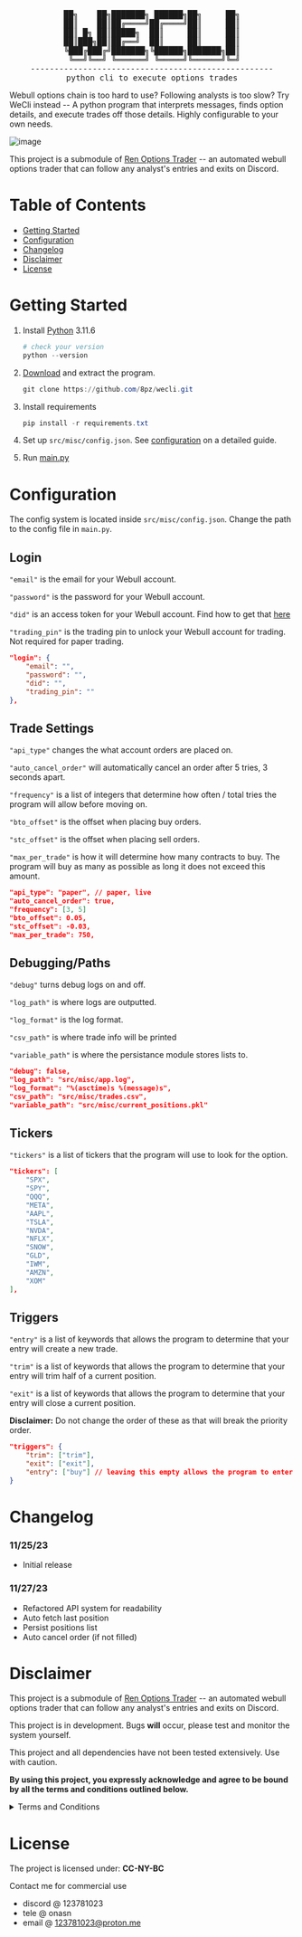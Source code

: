 <div align="center">
<pre>
██╗    ██╗███████╗ ██████╗██╗     ██╗
██║    ██║██╔════╝██╔════╝██║     ██║
██║ █╗ ██║█████╗  ██║     ██║     ██║
██║███╗██║██╔══╝  ██║     ██║     ██║
╚███╔███╔╝███████╗╚██████╗███████╗██║
 ╚══╝╚══╝ ╚══════╝ ╚═════╝╚══════╝╚═╝
---------------------------------------------------
python cli to execute options trades
</pre>
</div>

Webull options chain is too hard to use? Following analysts is too slow? Try WeCli instead -- A python program that interprets messages, finds option details, and execute trades off those details. Highly configurable to your own needs.

![image](https://github.com/8pz/wecli/assets/70970973/afc862d3-6d9e-447c-8ac5-ca82122a697b)


This project is a submodule of [Ren Options Trader](https://github.com/8pz/ren-options-trader/) -- an automated webull options trader that can follow any analyst's entries and exits on Discord.

# Table of Contents

- [Getting Started](https://github.com/8pz/wecli#configuration)
- [Configuration](https://github.com/8pz/wecli#configuration)
- [Changelog](https://github.com/8pz/wecli#changelog)
- [Disclaimer](https://github.com/8pz/wecli#disclaimer)
- [License](https://github.com/8pz/wecli#license)
<!-- - [Wiki](https://github.com/8pz/wecli/wiki) -->

# Getting Started

1. Install [Python](https://www.python.org/downloads/release/python-3116/) 3.11.6

   ```powershell
   # check your version
   python --version
   ```

2. [Download](https://github.com/8pz/wecli/archive/refs/heads/main.zip) and extract the program.

   ```powershell
   git clone https://github.com/8pz/wecli.git
   ```

3. Install requirements

   ```powershell
   pip install -r requirements.txt 
   ```

4. Set up ```src/misc/config.json```. See [configuration](https://github.com/8pz/options-alert-trader/wiki/Configuration) on a detailed guide.

5. Run [main.py](https://github.com/8pz/wecli/blob/main/src/main.py)

# Configuration

The config system is located inside `src/misc/config.json`. Change the path to the config file in `main.py`.

## Login

```"email"``` is the email for your Webull account.

```"password"``` is the password for your Webull account.

```"did"``` is an access token for your Webull account. Find how to get that [here](https://github.com/8pz/wecli/wiki/Guides#how-to-get-your-did)

```"trading_pin"``` is the trading pin to unlock your Webull account for trading. Not required for paper trading.

```json
"login": {
    "email": "",
    "password": "",
    "did": "",
    "trading_pin": ""
},
```

## Trade Settings

`"api_type"` changes the what account orders are placed on.

`"auto_cancel_order"` will automatically cancel an order after 5 tries, 3 seconds apart.

`"frequency"` is a list of integers that determine how often / total tries the program will allow before moving on.

`"bto_offset"` is the offset when placing buy orders.

`"stc_offset"` is the offset when placing sell orders.

`"max_per_trade"` is how it will determine how many contracts to buy. The program will buy as many as possible as long it does not exceed this amount.


```json
"api_type": "paper", // paper, live
"auto_cancel_order": true,
"frequency": [3, 5]
"bto_offset": 0.05,
"stc_offset": -0.03,
"max_per_trade": 750,
```

## Debugging/Paths

`"debug"` turns debug logs on and off.

`"log_path"` is where logs are outputted.

`"log_format"` is the log format.

`"csv_path"` is where trade info will be printed

`"variable_path"` is where the persistance module stores lists to.

```json
"debug": false,
"log_path": "src/misc/app.log",
"log_format": "%(asctime)s %(message)s",
"csv_path": "src/misc/trades.csv",
"variable_path": "src/misc/current_positions.pkl"
```

## Tickers

```"tickers"``` is a list of tickers that the program will use to look for the option.

```json
"tickers": [
    "SPX",
    "SPY",
    "QQQ",
    "META",
    "AAPL",
    "TSLA",
    "NVDA",
    "NFLX",
    "SNOW",
    "GLD",
    "IWM",
    "AMZN",
    "XOM"
],
```

## Triggers

```"entry"``` is a list of keywords that allows the program to determine that your entry will create a new trade.

```"trim"``` is a list of keywords that allows the program to determine that your entry will trim half of a current position.

```"exit"``` is a list of keywords that allows the program to determine that your entry will close a current position.

**Disclaimer:** Do not change the order of these as that will break the priority order.

```json
"triggers": {
    "trim": ["trim"],
    "exit": ["exit"],
    "entry": ["buy"] // leaving this empty allows the program to enter trades without a keyword. Lowest priority so it will trim/exit if those criteria are met first
}
```

# Changelog

### 11/25/23

- Initial release

### 11/27/23

- Refactored API system for readability
- Auto fetch last position
- Persist positions list
- Auto cancel order (if not filled)

# Disclaimer

This project is a submodule of [Ren Options Trader](https://github.com/8pz/ren-options-trader/) -- an automated webull options trader that can follow any analyst's entries and exits on Discord.

This project is in development. Bugs **will** occur, please test and monitor the system yourself.

This project and all dependencies have not been tested extensively. Use with caution.

**By using this project, you expressly acknowledge and agree to be bound by all the terms and conditions outlined below.**

<details>
<summary>Terms and Conditions</summary>

<br>

1. Not Investment Advice:
   This project and the alerts it tracks do not provide financial or investment advice. Users are solely responsible for their trading decisions, and should not rely on this program for investment guidance.

2. No Guarantees:
   Trading involves risks, and there are no guarantees of success. Past performance is not indicative of future results. Users should be aware of the inherent risks associated with trading.

3. Not Responsible for Losses:
   The creators and contributors of this project are not liable for any financial losses incurred by users due to their trading activities. Users use the program at their own risk.

4. Use at Your Own Risk:
   Users are encouraged to use this project at their own risk and with caution. It is recommended to seek professional financial advice before making any investment decisions.

5. No Endorsement of Alerts:
   This project does not endorse or validate the alerts it tracks. It is a tool for tracking and automation purposes only.

6. Disclaimer of Accuracy:
   The information provided by this project may not always be accurate or up-to-date. Users should verify and cross-check the information independently.

7. No Legal or Regulatory Compliance:
   This project does not offer legal or regulatory compliance services. Users are responsible for complying with all applicable laws and regulations.

</details>

# License

The project is licensed under: **CC-NY-BC**

Contact me for commercial use

- discord @ 123781023
- tele @ onasn
- email @ 123781023@proton.me
